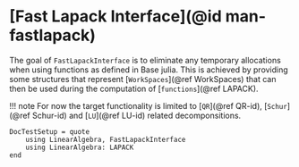 # [Fast Lapack Interface](@id man-fastlapack)
The goal of `FastLapackInterface` is to eliminate any temporary allocations when using functions as defined in Base julia.
This is achieved by providing some structures that represent [`WorkSpaces`](@ref WorkSpaces) that can then be used during the computation of [`functions`](@ref LAPACK).

!!! note
    For now the target functionality is limited to [`QR`](@ref QR-id), [`Schur`](@ref Schur-id) and [`LU`](@ref LU-id) related decomponsitions.

```@meta
DocTestSetup = quote
    using LinearAlgebra, FastLapackInterface
    using LinearAlgebra: LAPACK
end
```


